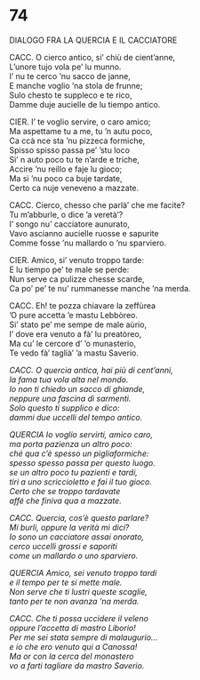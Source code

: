 # 74
  
DIALOGO FRA LA QUERCIA E IL CACCIATORE  
  
CACC. O cierco antico, si’ chiù de cient’anne,  
L’unore tujo vola pe’ lu munno.  
I’ nu te cerco ’nu sacco de janne,  
E manche voglio ’na stola de frunne;  
Sulo chesto te suppleco e te rico,  
Damme duje aucielle de lu tiempo antico.

CIER. I’ te voglio servire, o caro amico;  
Ma aspettame tu a me, tu ’n autu poco,  
Ca ccà nce sta ’nu pizzeca formiche,  
Spisso spisso passa pe’ ’stu loco  
Si’ n auto poco tu te n’arde e triche,  
Accire ’nu reillo e faje lu gioco;  
Ma si ’nu poco ca buje tardate,  
Certo ca nuje veneveno a mazzate.  

CACC. Cierco, chesso che parlà’ che me facite?  
Tu m’abburle, o dice ’a veretà’?  
I’ songo nu’ cacciatore aunurato,  
Vavo ascianno aucielle ruosse e sapurite  
Comme fosse ’nu mallardo o ’nu sparviero.

CIER. Amico, si’ venuto troppo tarde:  
E lu tiempo pe’ te male se perde:  
Nun serve ca pulizze chesse scarde,  
Ca po’ pe’ te nu’ rummanesse manche ’na merda.
  
CACC. Eh! te pozza chiavare la zeffùrea  
’O pure accetta ’e mastu Lebbòreo.  
Si’ stato pe’ me sempe de male aùrio,  
I’ dove era venuto a fà’ lu preatòreo,  
Ma cu’ le cercore d’ ’o munasterio,  
Te vedo fà’ taglià’ ’a mastu Saverio.

*CACC. O quercia antica, hai più di cent’anni,  
la fama tua vola alta nel mondo.  
Io non ti chiedo un sacco di ghiande,  
neppure una fascina di sarmenti.  
Solo questo ti supplico e dico:  
dammi due uccelli del tempo antico.*

*QUERCIA Io voglio servirti, amico caro,  
ma porta pazienza un altro poco:  
ché qua c’è spesso un pigliaformiche:  
spesso spesso passa per questo luogo.  
se un altro poco tu pazienti e tardi,  
tiri a uno scriccioletto e fai il tuo gioco.  
Certo che se troppo tardavate  
affé che finiva qua a mazzate.*

*CACC. Quercia, cos’è questo parlare?  
Mi burli, oppure la verità mi dici?  
Io sono un cacciatore assai onorato,  
cerco uccelli grossi e saporiti  
come un mallardo o uno sparviero.*

*QUERCIA Amico, sei venuto troppo tardi  
e il tempo per te si mette male.  
Non serve che ti lustri queste scaglie,  
tanto per te non avanza ’na merda.*

*CACC. Che ti possa uccidere il veleno  
oppure l’accetta di mastro Liborio!  
Per me sei stata sempre di malaugurio...  
e io che ero venuto qui a Canossa!  
Ma or con la cerca del monastero  
vo a farti tagliare da mastro Saverio.*
